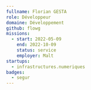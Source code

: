 ```yaml
---
fullname: Florian GESTA
role: Développeur
domaine: Développement
github: flowg
missions:
  - start: 2022-05-09
    end: 2022-10-09
    status: service
    employer: Malt
startups:
  - infrastructures.numeriques
badges:
  - segur
---
```


